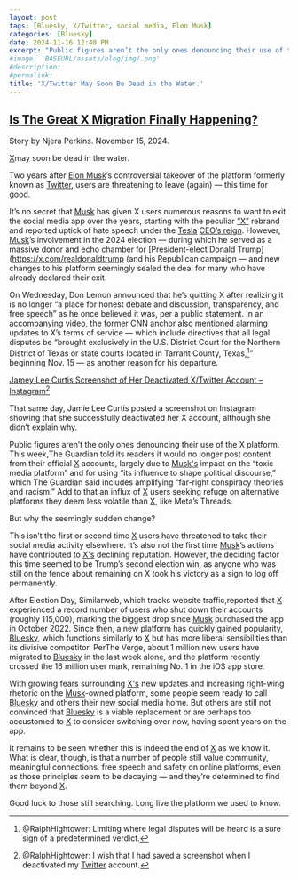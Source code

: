 ```yaml
---
layout: post
tags: [Bluesky, X/Twitter, social media, Elon Musk]
categories: [Bluesky]
date: 2024-11-16 12:40 PM
excerpt: "Public figures aren’t the only ones denouncing their use of the X platform. This week,The Guardian told its readers it would no longer post content from their official X accounts, largely due to Musk’s impact on the “toxic media platform” and for using “its influence to shape political discourse,” which The Guardian said includes amplifying “far-right conspiracy theories and racism.”"
#image: 'BASEURL/assets/blog/img/.png'
#description:
#permalink:
title: 'X/Twitter May Soon Be Dead in the Water.'
---
```



## [Is The Great X Migration Finally Happening?](https://www.huffpost.com/entry/x-users-leaving-app_n_6737833fe4b02db5ae6c8d56)

Story by Njera Perkins. November 15, 2024.

[X](https://x.com/)may soon be dead in the water.

Two years after [Elon Musk](https://x.com/elonmusk)’s controversial takeover of the platform formerly known as [Twitter](https://x.com/), users are threatening to leave (again) — this time for good. 

It’s no secret that [Musk](https://x.com/elonmusk) has given X users numerous reasons to want to exit the social media app over the years, starting with the peculiar [“X”](https://x.com/) rebrand and reported uptick of hate speech under the [Tesla](https://www.tesla.com/) [CEO’s reign](https://x.com/elonmusk). However, [Musk](https://x.com/elonmusk)’s involvement in the 2024 election — during which he served as a massive donor and echo chamber for [President-elect Donald Trump](https://x.com/realdonaldtrump (and his Republican campaign — and new changes to his platform seemingly sealed the deal for many who have already declared their exit.

On Wednesday, Don Lemon announced that he’s quitting X after realizing it is no longer “a place for honest debate and discussion, transparency, and free speech” as he once believed it was, per a public statement. In an accompanying video, the former CNN anchor also mentioned alarming updates to X’s terms of service — which include directives that all legal disputes be “brought exclusively in the U.S. District Court for the Northern District of Texas or state courts located in Tarrant County, Texas,[^41]” beginning Nov. 15 — as another reason for his departure.

[^41]: @RalphHightower: Limiting where legal disputes will be heard is a sure sign of a predetermined verdict. 

[Jamey Lee Curtis Screenshot of Her Deactivated X/Twitter Account – Instagram](https://www.instagram.com/p/DCUMg1dyU9Q/?ig_rid=714ae2b9-8796-4f02-8a3f-ee64d404e1f8)[^51]

[^51]: @RalphHightower: I wish that I had saved a screenshot when I deactivated my [Twitter](https://x.com/)[^52] account.
[^52]: @RalphHightower: It was still called [Twitter](https://x.com/) back then. I revoked my account when [Musk](https://x.com/elonmusk)](https://x.com/elonmusk) revoked [Trump's](https://x.com/realdonaldtrump) permanent ban.

That same day, Jamie Lee Curtis posted a screenshot on Instagram showing that she successfully deactivated her X account, although she didn’t explain why.

Public figures aren’t the only ones denouncing their use of the X platform. This week,The Guardian told its readers it would no longer post content from their official [X](https://x.com/) accounts, largely due to [Musk's](https://x.com/elonmusk) impact on the “toxic media platform” and for using “its influence to shape political discourse,” which The Guardian said includes amplifying “far-right conspiracy theories and racism.” Add to that an influx of [X](https://x.com/) users seeking refuge on alternative platforms they deem less volatile than [X](https://x.com/), like Meta’s Threads.

But why the seemingly sudden change?

This isn’t the first or second time [X](https://x.com/) users have threatened to take their social media activity elsewhere. It’s also not the first time [Musk](https://x.com/elonmusk)’s actions have contributed to [X's](https://x.com/) declining reputation. However, the deciding factor this time seemed to be Trump’s second election win, as anyone who was still on the fence about remaining on X took his victory as a sign to log off permanently. 

After Election Day, Similarweb, which tracks website traffic,reported that [X](https://x.com/) experienced a record number of users who shut down their accounts (roughly 115,000), marking the biggest drop since [Musk](https://x.com/elonmusk) purchased the app in October 2022. Since then, a new platform has quickly gained popularity, [Bluesky](https://bsky.app/), which functions similarly to [X](https://x.com/) but has more liberal sensibilities than its divisive competitor. PerThe Verge, about 1 million new users have migrated to [Bluesky](https://bsky.app/) in the last week alone, and the platform recently crossed the 16 million user mark, remaining No. 1 in the iOS app store. 

With growing fears surrounding [X's](https://x.com/) new updates and increasing right-wing rhetoric on the [Musk](https://x.com/elonmusk)-owned platform, some people seem ready to call [Bluesky](https://bsky.app/) and others their new social media home. But others are still not convinced that [Bluesky](https://bsky.app/) is a viable replacement or are perhaps too accustomed to [X](https://x.com/) to consider switching over now, having spent years on the app. 

It remains to be seen whether this is indeed the end of [X](https://x.com/) as we know it. What is clear, though, is that a number of people still value community, meaningful connections, free speech and safety on online platforms, even as those principles seem to be decaying — and they’re determined to find them beyond [X](https://x.com/).

Good luck to those still searching. Long live the platform we used to know. 